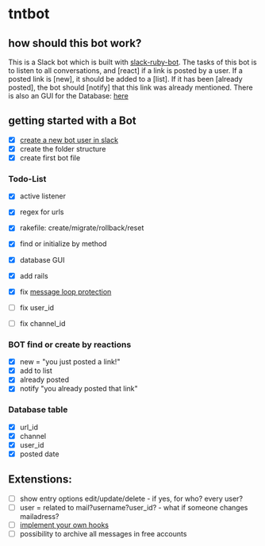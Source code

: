 # tntbot

## how should this bot work?

This is a Slack bot which is built with [slack-ruby-bot](https://github.com/slack-ruby/slack-ruby-bot).
The tasks of this bot is to listen to all conversations, and [react] if a link is posted by a user.
If a posted link is [new], it should be added to a [list]. If it has been [already posted], the bot should [notify] that this link was already mentioned. There is also an GUI for the Database: [here](https://github.com/nuritnt/tntbot-frontend)

## getting started with a Bot
- [x] [create a new bot user in slack](https://github.com/slack-ruby/slack-ruby-bot/blob/master/TUTORIAL.md#create-a-bot-user)
- [x] create the folder structure
- [x] create first bot file

### Todo-List
- [x] active listener
- [x] regex for urls
- [x] rakefile: create/migrate/rollback/reset
- [x] find or initialize by method
- [x] database GUI
- [x] add rails
- [x] fix [message loop protection](https://github.com/slack-ruby/slack-ruby-bot#message-loop-protection)
- [ ] fix user_id
- [ ] fix channel_id


### BOT find or create by reactions
- [x] new = "you just posted a link!"
- [x] add to list
- [x] already posted
- [x] notify "you already posted that link"

### Database table
- [x] url_id
- [x] channel
- [x] user_id
- [x] posted date

## Extenstions:
- [ ] show entry options edit/update/delete - if yes, for who? every user?
- [ ] user = related to mail?username?user_id? - what if someone changes mailadress?
- [ ] [implement your own hooks](https://github.com/slack-ruby/slack-ruby-bot#hooks)
- [ ] possibility to archive all messages in free accounts
